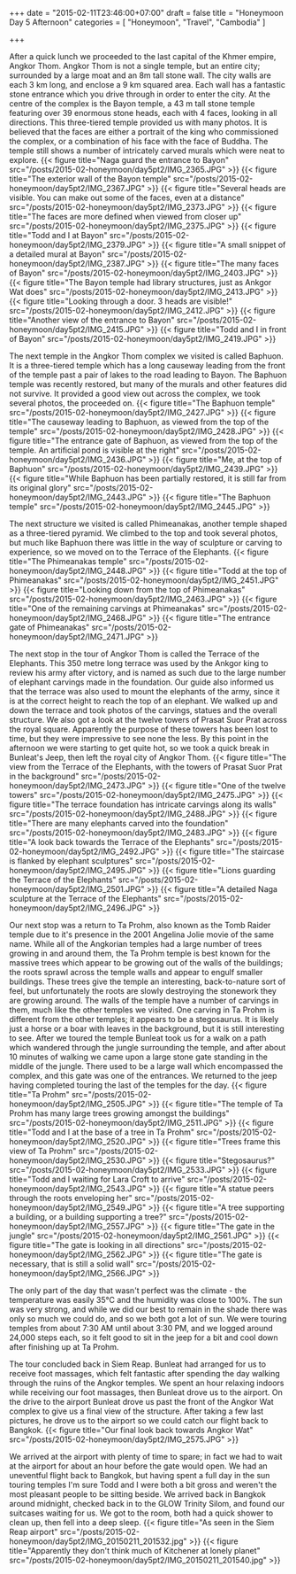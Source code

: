 +++
date = "2015-02-11T23:46:00+07:00"
draft = false
title = "Honeymoon Day 5 Afternoon"
categories = [ "Honeymoon", "Travel", "Cambodia" ]

+++

After a quick lunch we proceeded to the last capital of the Khmer empire, Angkor Thom. Angkor Thom is not a single temple, but an entire city; surrounded by a large moat and an 8m tall stone wall. The city walls are each 3 km long, and enclose a 9 km squared area. Each wall has a fantastic stone entrance which you drive through in order to enter the city. At the centre of the complex is the Bayon temple, a 43 m tall stone temple featuring over 39 enormous stone heads, each with 4 faces, looking in all directions. This three-tiered temple provided us with many photos. It is believed that the faces are either a portrait of the king who commissioned the complex, or a combination of his face with the face of Buddha. The temple still shows a number of intricately carved murals which were neat to explore.
{{< figure title="Naga guard the entrance to Bayon" src="/posts/2015-02-honeymoon/day5pt2/IMG_2365.JPG" >}}
{{< figure title="The exterior wall of the Bayon temple" src="/posts/2015-02-honeymoon/day5pt2/IMG_2367.JPG" >}}
{{< figure title="Several heads are visible. You can make out some of the faces, even at a distance" src="/posts/2015-02-honeymoon/day5pt2/IMG_2373.JPG" >}}
{{< figure title="The faces are more defined when viewed from closer up" src="/posts/2015-02-honeymoon/day5pt2/IMG_2375.JPG" >}}
{{< figure title="Todd and I at Bayon" src="/posts/2015-02-honeymoon/day5pt2/IMG_2379.JPG" >}}
{{< figure title="A small snippet of a detailed mural at Bayon" src="/posts/2015-02-honeymoon/day5pt2/IMG_2387.JPG" >}}
{{< figure title="The many faces of Bayon" src="/posts/2015-02-honeymoon/day5pt2/IMG_2403.JPG" >}}
{{< figure title="The Bayon temple had library structures, just as Ankgor Wat does" src="/posts/2015-02-honeymoon/day5pt2/IMG_2413.JPG" >}}
{{< figure title="Looking through a door. 3 heads are visible!" src="/posts/2015-02-honeymoon/day5pt2/IMG_2412.JPG" >}}
{{< figure title="Another view of the entrance to Bayon" src="/posts/2015-02-honeymoon/day5pt2/IMG_2415.JPG" >}}
{{< figure title="Todd and I in front of Bayon" src="/posts/2015-02-honeymoon/day5pt2/IMG_2419.JPG" >}}

The next temple in the Angkor Thom complex we visited is called Baphuon. It is a three-tiered temple which has a long causeway leading from the front of the temple past a pair of lakes to the road leading to Bayon. The Baphuon temple was recently restored, but many of the murals and other features did not survive. It provided a good view out across the complex, we took several photos, the proceeded on.
{{< figure title="The Baphuon temple" src="/posts/2015-02-honeymoon/day5pt2/IMG_2427.JPG" >}}
{{< figure title="The causeway leading to Baphuon, as viewed from the top of the temple" src="/posts/2015-02-honeymoon/day5pt2/IMG_2428.JPG" >}}
{{< figure title="The entrance gate of Baphuon, as viewed from the top of the temple. An artificial pond is visible at the right" src="/posts/2015-02-honeymoon/day5pt2/IMG_2436.JPG" >}}
{{< figure title="Me, at the top of Baphuon" src="/posts/2015-02-honeymoon/day5pt2/IMG_2439.JPG" >}}
{{< figure title="While Baphuon has been partially restored, it is still far from its original glory" src="/posts/2015-02-honeymoon/day5pt2/IMG_2443.JPG" >}}
{{< figure title="The Baphuon temple" src="/posts/2015-02-honeymoon/day5pt2/IMG_2445.JPG" >}}

The next structure we visited is called Phimeanakas, another temple shaped as a three-tiered pyramid. We climbed to the top and took several photos, but much like Baphuon there was little in the way of sculpture or carving to experience, so we moved on to the Terrace of the Elephants.
{{< figure title="The Phimeanakas temple" src="/posts/2015-02-honeymoon/day5pt2/IMG_2448.JPG" >}}
{{< figure title="Todd at the top of Phimeanakas" src="/posts/2015-02-honeymoon/day5pt2/IMG_2451.JPG" >}}
{{< figure title="Looking down from the top of Phimeanakas" src="/posts/2015-02-honeymoon/day5pt2/IMG_2463.JPG" >}}
{{< figure title="One of the remaining carvings at Phimeanakas" src="/posts/2015-02-honeymoon/day5pt2/IMG_2468.JPG" >}}
{{< figure title="The entrance gate of Phimeanakas" src="/posts/2015-02-honeymoon/day5pt2/IMG_2471.JPG" >}}

The next stop in the tour of Angkor Thom is called the Terrace of the Elephants. This 350 metre long terrace was used by the Ankgor king to review his army after victory, and is named as such due to the large number of elephant carvings made in the foundation. Our guide also informed us that the terrace was also used to mount the elephants of the army, since it is at the correct height to reach the top of an elephant. We walked up and down the terrace and took photos of the carvings, statues and the overall structure. We also got a look at the twelve towers of Prasat Suor Prat across the royal square. Apparently the purpose of these towers has been lost to time, but they were impressive to see none the less. By this point in the afternoon we were starting to get quite hot, so we took a quick break in Bunleat's Jeep, then left the royal city of Angkor Thom.
{{< figure title="The view from the Terrace of the Elephants, with the towers of Prasat Suor Prat in the background" src="/posts/2015-02-honeymoon/day5pt2/IMG_2473.JPG" >}}
{{< figure title="One of the twelve towers" src="/posts/2015-02-honeymoon/day5pt2/IMG_2475.JPG" >}}
{{< figure title="The terrace foundation has intricate carvings along its walls" src="/posts/2015-02-honeymoon/day5pt2/IMG_2488.JPG" >}}
{{< figure title="There are many elephants carved into the foundation" src="/posts/2015-02-honeymoon/day5pt2/IMG_2483.JPG" >}}
{{< figure title="A look back towards the Terrace of the Elephants" src="/posts/2015-02-honeymoon/day5pt2/IMG_2492.JPG" >}}
{{< figure title="The staircase is flanked by elephant sculptures" src="/posts/2015-02-honeymoon/day5pt2/IMG_2495.JPG" >}}
{{< figure title="Lions guarding the Terrace of the Elephants" src="/posts/2015-02-honeymoon/day5pt2/IMG_2501.JPG" >}}
{{< figure title="A detailed Naga sculpture at the Terrace of the Elephants" src="/posts/2015-02-honeymoon/day5pt2/IMG_2496.JPG" >}}

Our next stop was a return to Ta Prohm, also known as the Tomb Raider temple due to it's presence in the 2001 Angelina Jolie movie of the same name. While all of the Angkorian temples had a large number of trees growing in and around them, the Ta Prohm temple is best known for the massive trees which appear to be growing out of the walls of the buildings; the roots sprawl across the temple walls and appear to engulf smaller buildings. These trees give the temple an interesting, back-to-nature sort of feel, but unfortunately the roots are slowly destroying the stonework they are growing around. The walls of the temple have a number of carvings in them, much like the other temples we visited. One carving in Ta Prohm is different from the other temples; it appears to be a stegosaurus. It is likely just a horse or a boar with leaves in the background, but it is still interesting to see. After we toured the temple Bunleat took us for a walk on a path which wandered through the jungle surrounding the temple, and after about 10 minutes of walking we came upon a large stone gate standing in the middle of the jungle. There used to be a large wall which encompassed the complex, and this gate was one of the entrances. We returned to the jeep having completed touring the last of the temples for the day.
{{< figure title="Ta Prohm" src="/posts/2015-02-honeymoon/day5pt2/IMG_2505.JPG" >}}
{{< figure title="The temple of Ta Prohm has many large trees growing amongst the buildings" src="/posts/2015-02-honeymoon/day5pt2/IMG_2511.JPG" >}}
{{< figure title="Todd and I at the base of a tree in Ta Prohm" src="/posts/2015-02-honeymoon/day5pt2/IMG_2520.JPG" >}}
{{< figure title="Trees frame this view of Ta Prohm" src="/posts/2015-02-honeymoon/day5pt2/IMG_2530.JPG" >}}
{{< figure title="Stegosaurus?" src="/posts/2015-02-honeymoon/day5pt2/IMG_2533.JPG" >}}
{{< figure title="Todd and I waiting for Lara Croft to arrive" src="/posts/2015-02-honeymoon/day5pt2/IMG_2543.JPG" >}}
{{< figure title="A statue peers through the roots enveloping her" src="/posts/2015-02-honeymoon/day5pt2/IMG_2549.JPG" >}}
{{< figure title="A tree supporting a building, or a building supporting a tree?" src="/posts/2015-02-honeymoon/day5pt2/IMG_2557.JPG" >}}
{{< figure title="The gate in the jungle" src="/posts/2015-02-honeymoon/day5pt2/IMG_2561.JPG" >}}
{{< figure title="The gate is looking in all directions" src="/posts/2015-02-honeymoon/day5pt2/IMG_2562.JPG" >}}
{{< figure title="The gate is necessary, that is still a solid wall" src="/posts/2015-02-honeymoon/day5pt2/IMG_2566.JPG" >}}

The only part of the day that wasn't perfect was the climate - the temperature was easily 35℃ and the humidity was close to 100%. The sun was very strong, and while we did our best to remain in the shade there was only so much we could do, and so we both got a lot of sun. We were touring temples from about 7:30 AM until about 3:30 PM, and we logged around 24,000 steps each, so it felt good to sit in the jeep for a bit and cool down after finishing up at Ta Prohm.

The tour concluded back in Siem Reap. Bunleat had arranged for us to receive foot massages, which felt fantastic after spending the day walking through the ruins of the Angkor temples. We spent an hour relaxing indoors while receiving our foot massages, then Bunleat drove us to the airport. On the drive to the airport Bunleat drove us past the front of the Angkor Wat complex to give us a final view of the structure. After taking a few last pictures, he drove us to the airport so we could catch our flight back to Bangkok.
{{< figure title="Our final look back towards Angkor Wat" src="/posts/2015-02-honeymoon/day5pt2/IMG_2575.JPG" >}}

We arrived at the airport with plenty of time to spare; in fact we had to wait at the airport for about an hour before the gate would open. We had an uneventful flight back to Bangkok, but having spent a full day in the sun touring temples I'm sure Todd and I were both a bit gross and weren't the most pleasant people to be sitting beside. We arrived back in Bangkok around midnight, checked back in to the GLOW Trinity Silom, and found our suitcases waiting for us. We got to the room, both had a quick shower to clean up, then fell into a deep sleep.
{{< figure title="As seen in the Siem Reap airport" src="/posts/2015-02-honeymoon/day5pt2/IMG_20150211_201532.jpg" >}}
{{< figure title="Apparently they don't think much of Kitchener at lonely planet" src="/posts/2015-02-honeymoon/day5pt2/IMG_20150211_201540.jpg" >}}

